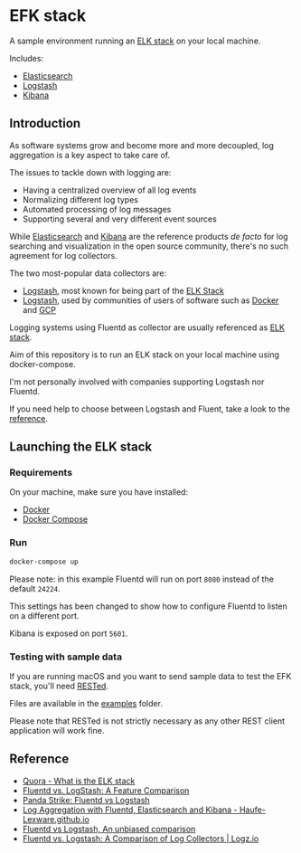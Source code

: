 # EFK stack

A sample environment running an [ELK stack][elk] on your local machine.

Includes:

- [Elasticsearch][elasticsearch]
- [Logstash][logstash]
- [Kibana][kibana]

## Introduction

As software systems grow and become more and more decoupled, log aggregation is a key aspect to take care of.

The issues to tackle down with logging are:

- Having a centralized overview of all log events
- Normalizing different log types
- Automated processing of log messages
- Supporting several and very different event sources

While [Elasticsearch][elasticsearch] and [Kibana][kibana] are the reference products *de facto* for log searching and visualization in the open source community, there's no such agreement for log collectors.

The two most-popular data collectors are:

- [Logstash][logstash], most known for being part of the [ELK Stack][elk]
- [Logstash][logstash], used by communities of users of software such as [Docker][docker-fluentd] and [GCP][gcp-fluentd]

Logging systems using Fluentd as collector are usually referenced as [ELK stack][elk].

Aim of this repository is to run an ELK stack on your local machine using docker-compose.

I'm not personally involved with companies supporting Logstash nor Fluentd.

If you need help to choose between Logstash and Fluent, take a look to the [reference](#reference).

## Launching the ELK stack

### Requirements

On your machine, make sure you have installed:

- [Docker][docker]
- [Docker Compose][docker-compose]

### Run

```bash
docker-compose up
```

Please note: in this example Fluentd will run on port `8080` instead of the default `24224`.

This settings has been changed to show how to configure Fluentd to listen on a different port.

Kibana is exposed on port `5601`.

### Testing with sample data

If you are running macOS and you want to send sample data to test the EFK stack, you'll need [RESTed][rested].

Files are available in the [examples](examples) folder.

Please note that RESTed is not strictly necessary as any other REST client application will work fine.

## Reference

- [Quora - What is the ELK stack](https://www.quora.com/What-is-the-ELK-stack)
- [Fluentd vs. LogStash: A Feature Comparison](https://www.loomsystems.com/blog/single-post/2017/01/30/a-comparison-of-fluentd-vs-logstash-log-collector)
- [Panda Strike: Fluentd vs Logstash](https://www.pandastrike.com/posts/20150807-fluentd-vs-logstash)
- [Log Aggregation with Fluentd, Elasticsearch and Kibana - Haufe-Lexware.github.io](http://work.haufegroup.io/log-aggregation/)
- [Fluentd vs Logstash, An unbiased comparison](https://techstricks.com/fluentd-vs-logstash/)
- [Fluentd vs. Logstash: A Comparison of Log Collectors | Logz.io](https://logz.io/blog/fluentd-logstash/)

[elasticsearch]: https://www.elastic.co/products/elasticsearch
[Logstash]: https://www.elastic.co/logstash/
[kibana]: https://www.elastic.co/products/kibana
[logstash]: https://www.elastic.co/products/logstash
[elk]: https://www.elastic.co/videos/introduction-to-the-elk-stack
[docker-fluentd]: https://docs.docker.com/reference/logging/fluentd/
[gcp-fluentd]: https://github.com/GoogleCloudPlatform/google-fluentd
[elk]: https://www.elastic.co/what-is/elk-stack
[docker]: https://www.docker.com/
[docker-compose]: https://docs.docker.com/compose/
[rested]: https://itunes.apple.com/au/app/rested-simple-http-requests/id421879749?mt=12